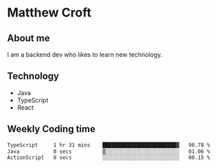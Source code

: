 # Matthew Croft

## About me
I am a backend dev who likes to learn new technology. 

## Technology
- Java
- TypeScript
- React

## Weekly Coding time
<!--START_SECTION:waka-->

```txt
TypeScript     1 hr 31 mins    ████████████████████████▓   98.78 %
Java           0 secs          ▒░░░░░░░░░░░░░░░░░░░░░░░░   01.06 %
ActionScript   0 secs          ░░░░░░░░░░░░░░░░░░░░░░░░░   00.15 %
```

<!--END_SECTION:waka-->
